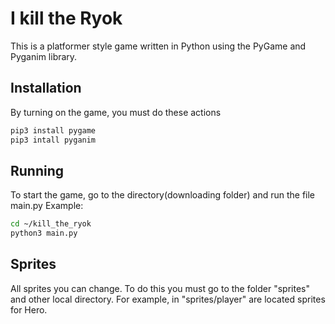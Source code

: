 # I kill the Ryok
This is a platformer style game written in Python using the PyGame and Pyganim library.
## Installation
By turning on the game, you must do these actions
```bash
pip3 install pygame
pip3 intall pyganim
```
## Running
To start the game, go to the directory(downloading folder) and run the file main.py
Example:
```bash
cd ~/kill_the_ryok
python3 main.py
```
## Sprites
All sprites you can change. To do this you must go to the folder "sprites" and other local directory. For example, in "sprites/player" are located sprites for Hero.